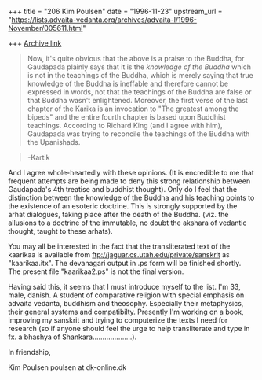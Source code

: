 +++
title = "206 Kim Poulsen"
date = "1996-11-23"
upstream_url = "https://lists.advaita-vedanta.org/archives/advaita-l/1996-November/005611.html"

+++
[Archive link](https://lists.advaita-vedanta.org/archives/advaita-l/1996-November/005611.html)

>Now, it's quite obvious that the above is a praise to the Buddha, for
>Gaudapada plainly says that it is the _knowledge of the Buddha_ which is
>not in the teachings of the Buddha, which is merely saying that true
>knowledge of the Buddha is ineffable and therefore cannot be expressed in
>words, not that the teachings of the Buddha are false or that Buddha
>wasn't enlightened. Moreover, the first verse of the last chapter of the
>Karika is an invocation to "The greatest among the bipeds" and the entire
>fourth chapter is based upon Buddhist teachings. According to Richard King
>(and I agree with him), Gaudapada was trying to reconcile the teachings of
>the Buddha with the Upanishads.

>-Kartik

   And I agree whole-heartedly with these opinions. (It is encredible to me
that frequent attempts are being made to deny this strong relationship
between Gaudapada's 4th treatise and buddhist thought). Only do I feel
that the distinction between the knowledge of the Buddha and his
teaching points to the existence of an esoteric doctrine. This is strongly
supported by the arhat dialogues, taking place after the death of the
Buddha.
(viz. the allusions to a doctrine of the immutable, no doubt the akshara of
vedantic thought, taught to these arhats).

   You may all be interested in the fact that the transliterated text of
the kaarikaa is available from ftp://jaguar.cs.utah.edu/private/sanskrit
as "kaarikaa.itx". The devanagari output in .ps form will be finished
shortly. The present file "kaarikaa2.ps" is not the final version.


  Having said this, it seems that I must introduce myself to the
list. I'm 33, male, danish. A student of comparative religion with
special emphasis on advaita vedanta, buddhism and theosophy.
Especially their metaphysics, their general systems and
compatibilty.
   Presently I'm working on a book, improving my sanskrit and trying
to computerize the texts I need for research (so if anyone should
feel the urge to help transliterate and type in fx. a bhashya of
Shankara....................).

  In friendship,

Kim Poulsen
poulsen at dk-online.dk

